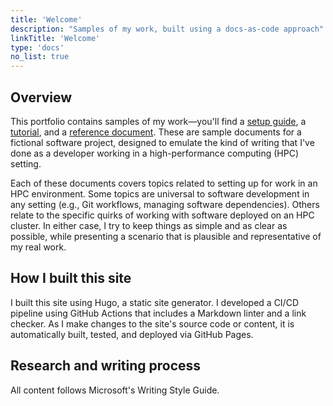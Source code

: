 ```yaml
---
title: 'Welcome'
description: "Samples of my work, built using a docs-as-code approach"
linkTitle: 'Welcome'
type: 'docs'
no_list: true
---
```


## Overview

This portfolio contains samples of my work—you'll find a [setup guide](https://portfolio.christianf.io/get-started/quickstart/), a [tutorial](https://portfolio.christianf.io/get-started/hpc-tutorial/), and a [reference document](https://portfolio.christianf.io/reference/environment-variables/).
These are sample documents for a fictional software project, designed to emulate the kind of writing that I've done as a developer working in a high-performance computing (HPC) setting.

Each of these documents covers topics related to setting up for work in an HPC environment.
Some topics are universal to software development in any setting (e.g., Git workflows, managing software dependencies).
Others relate to the specific quirks of working with software deployed on an HPC cluster.
In either case, I try to keep things as simple and as clear as possible, while presenting a scenario that is plausible and representative of my real work.

## How I built this site

I built this site using Hugo, a static site generator.
I developed a CI/CD pipeline using GitHub Actions that includes a Markdown linter and a link checker.
As I make changes to the site's source code or content, it is automatically built, tested, and deployed via GitHub Pages.

## Research and writing process

All content follows Microsoft's Writing Style Guide.
